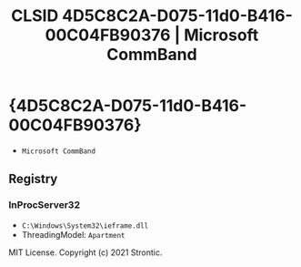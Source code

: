 ﻿---
title: "CLSID 4D5C8C2A-D075-11d0-B416-00C04FB90376 | Microsoft CommBand"
excerpt: What is COM-Object CLSID 4D5C8C2A-D075-11d0-B416-00C04FB90376?
---

# {4D5C8C2A-D075-11d0-B416-00C04FB90376}

* `Microsoft CommBand`

## Registry


### InProcServer32

* `C:\Windows\System32\ieframe.dll`
* ThreadingModel: `Apartment`

MIT License. Copyright (c) 2021 Strontic.


